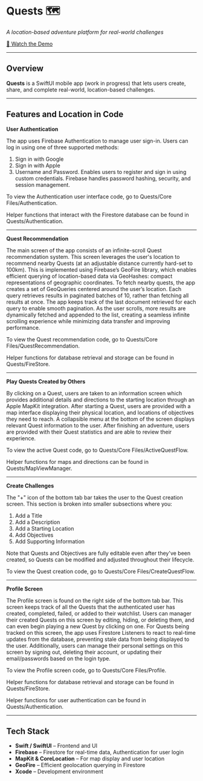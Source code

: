 # Quests 🗺️  
_A location-based adventure platform for real-world challenges_

[🎥 Watch the Demo](https://youtu.be/bxcT6RxLWo4) 

---

## Overview

**Quests** is a SwiftUI mobile app (work in progress) that lets users create, share, and complete real-world, location-based challenges. 

---

## Features and Location in Code

**User Authentication**

The app uses Firebase Authentication to manage user sign-in. Users can log in using one of three supported methods:
1. Sign in with Google
2. Sign in with Apple
3. Username and Password. Enables users to register and sign in using custom credentials. Firebase handles password hashing, security, and session management.

To view the Authentication user interface code, go to Quests/Core Files/Authentication.

Helper functions that interact with the Firestore database can be found in Quests/Authentication.

---

**Quest Recommendation**

The main screen of the app consists of an infinite-scroll Quest recommendation system. This screen leverages the user's location to recommend nearby Quests (at an adjustable distance currently hard-set to 100km). This is implemented using Firebase’s GeoFire library, which enables efficient querying of location-based data via GeoHashes: compact representations of geographic coordinates. 
To fetch nearby quests, the app creates a set of GeoQueries centered around the user’s location. Each query retrieves results in paginated batches of 10, rather than fetching all results at once. The app keeps track of the last document retrieved for each query to enable smooth pagination.
As the user scrolls, more results are dynamically fetched and appended to the list, creating a seamless infinite scrolling experience while minimizing data transfer and improving performance.

To view the Quest recommendation code, go to Quests/Core Files/QuestRecommendation.

Helper functions for database retrieval and storage can be found in Quests/FireStore.

---

**Play Quests Created by Others**  

By clicking on a Quest, users are taken to an information screen which provides additional details and directions to the starting location through an Apple MapKit integration. 
After starting a Quest, users are provided with a map interface displaying their physical location, and locations of objectives they need to reach. A collapsible menu at the bottom of the screen displays relevant Quest information to the user. 
After finishing an adventure, users are provided with their Quest statistics and are able to review their experience. 

To view the active Quest code, go to Quests/Core Files/ActiveQuestFlow.

Helper functions for maps and directions can be found in Quests/MapViewManager.

---

**Create Challenges**  

The "+" icon of the bottom tab bar takes the user to the Quest creation screen. This section is broken into smaller subsections where you:
1. Add a Title
2. Add a Description
3. Add a Starting Location
4. Add Objectives
5. Add Supporting Information

Note that Quests and Objectives are fully editable even after they've been created, so Quests can be modified and adjusted throughout their lifecycle. 

To view the Quest creation code, go to Quests/Core Files/CreateQuestFlow. 

---

**Profile Screen**

The Profile screen is found on the right side of the bottom tab bar. This screen keeps track of all the Quests that the authenticated user has created, completed, failed, or added to their watchlist. Users can manager their created Quests on this screen by editing, hiding, or deleting them, and can even begin playing a new Quest by clicking on one. 
For Quests being tracked on this screen, the app uses Firestore Listeners to react to real-time updates from the database, preventing stale data from being displayed to the user. 
Additionally, users can manage their personal settings on this screen by signing out, deleting their account, or updating their email/passwords based on the login type.

To view the Profile screen code, go to Quests/Core Files/Profile.

Helper functions for database retrieval and storage can be found in Quests/FireStore.

Helper functions for user authentication can be found in Quests/Authentication.

---

## Tech Stack

- **Swift / SwiftUI** – Frontend and UI
- **Firebase** – Firestore for real-time data, Authentication for user login
- **MapKit & CoreLocation** – For map display and user location
- **GeoFire** – Efficient geolocation querying in Firestore
- **Xcode** – Development environment


